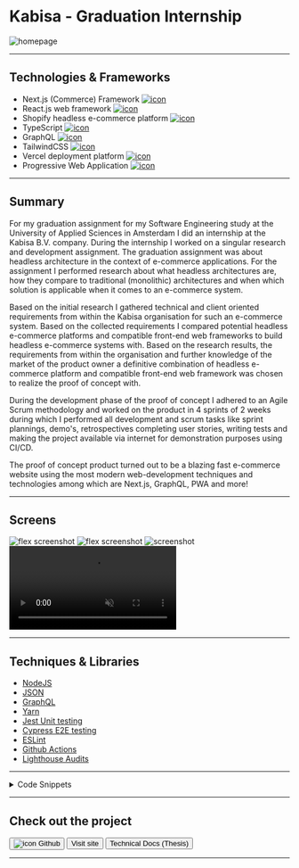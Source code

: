 # Kabisa - Graduation Internship

![homepage](../projects/kabisa/kabisa.webp)

---

## Technologies & Frameworks

- Next.js (Commerce) Framework [![icon](../logos/tech/nextjs.png)](https://nextjs.org/commerce)
- React.js web framework [![icon](../logos/tech/react.png)](https://reactjs.org/)
- Shopify headless e-commerce platform [![icon](../logos/tech/shopify.png)](https://shopify.com/)
- TypeScript [![icon](../logos/tech/typescript.png)](https://www.typescriptlang.org/)
- GraphQL [![icon](../logos/tech/graphql.png)](https://www.graphql.org/)
- TailwindCSS [![icon](../logos/tech/tailwindcss.png)](https://tailwindcss.com/)
- Vercel deployment platform [![icon](../logos/tech/vercel.png)](https://vercel.com/)
- Progressive Web Application [![icon](../logos/tech/pwa.png)](https://web.dev/progressive-web-apps/)

---

## Summary

For my graduation assignment for my Software Engineering study at the University of Applied Sciences in Amsterdam I did
an internship at the Kabisa B.V. company. During the internship I worked on a singular research and development assignment.
The graduation assignment was about headless architecture in the context of e-commerce applications. For the assignment I
performed research about what headless architectures are, how they compare to traditional (monolithic) architectures and
when which solution is applicable when it comes to an e-commerce system.

Based on the initial research I gathered technical and client oriented requirements from within the Kabisa organisation for
such an e-commerce system. Based on the collected requirements I compared potential headless e-commerce platforms and compatible
front-end web frameworks to build headless e-commerce systems with. Based on the research results, the requirements from
within the organisation and further knowledge of the market of the product owner a definitive combination of headless e-commerce
platform and compatible front-end web framework was chosen to realize the proof of concept with.

During the development phase of the proof of concept I adhered to an Agile Scrum methodology and worked on the product in
4 sprints of 2 weeks during which I performed all development and scrum tasks like sprint plannings, demo's, retrospectives
completing user stories, writing tests and making the project available via internet for demonstration purposes using CI/CD.

The proof of concept product turned out to be a blazing fast e-commerce website using the most modern web-development 
techniques and technologies among which are Next.js, GraphQL, PWA and more!

---

## Screens

![flex screenshot](../projects/kabisa/kabisa_1.webp)
![flex screenshot](../projects/kabisa/kabisa_2.webp)
![screenshot](../projects/kabisa/kabisa_3.webp)
<video autoplay muted loop playsinline controls src="../projects/kabisa/kabisa.webm"></video>

---

## Techniques & Libraries

- [NodeJS](https://nodejs.org/)
- [JSON](https://json.org/)
- [GraphQL](https://graphql.org/)
- [Yarn](https://yarnpkg.com/)
- [Jest Unit testing](https://jestjs.io/)
- [Cypress E2E testing](https://www.cypress.io/)
- [ESLint](https://www.eslint.org/)
- [Github Actions](https://www.github.com/features/actions)
- [Lighthouse Audits](https://developers.google.com/web/tools/lighthouse/)

---

<details>
  <summary>Code Snippets</summary>
<div>

The following are some code snippets of pieces of code I'm proud of from this project. The snippets demonstrate clean, consice and powerful code. _(Code has been compacted)_

**My Orders page**\
The My Orders page is responsible for displaying all past orders to any logged-in user. The past orders are retrieved using
client-side rendering and the page feature s infinite scrolling.

```
export default function Orders(): JSX.Element {
  const [cursor, setCursor]     = useState<string | null>(null);
  const [orders, setOrders]     = useState<OrderEdge[]>([])
  const [atBottom, setAtBottom] = useState<boolean>(false)
  const [hasLoaded, setHasLoaded] = useState<boolean>(false)
  const router = useRouter()

  const { data, isLoading } = useCustomerOrders({ numberOfOrders: 10, cursor } )

  useEffect(() => { // When scrolled to bottom, if there are more items available, load them by setting new cursor
    if (atBottom) {
      if (orders.length && data?.orders.pageInfo.hasNextPage) {
        void router.push({ pathname: router.pathname }, undefined, { shallow: true }) // Trigger loader
        setCursor(orders[orders.length - 1].cursor)
      }
    }
    setAtBottom(false)
  }, [atBottom, data?.orders.pageInfo.hasNextPage, orders, orders.length, router])

  useEffect(() => { // Append new orders to previous orders
    if (!data?.orders.edges) return;
    setHasLoaded(true)
    setOrders(prevOrders => [...prevOrders, ...data.orders.edges])
  }, [data?.orders.edges])

  useEffect(() => { // Scroll eventListener for when at bottom of list
    const footer = document.getElementsByTagName('footer')[0]

    const scrollListener = throttle(function () {
      if ((window.innerHeight + window.scrollY) >= (document.body.offsetHeight - footer.offsetHeight)) {
        setAtBottom(true);
      } }, 500);

    window.addEventListener('scroll', scrollListener)

    return function cleanup() {
      window.removeEventListener('scroll', scrollListener)
    }
  }, [])

  return (
    <Container>
      <Text variant="pageHeading">My Orders</Text>
      <div className="flex-1 pt-4 lg:px-24 sm:px-12 flex flex-col flex-wrap 2xl:flex-row justify-center md:items-start gap-4 items-center">
        {!isLoading || hasLoaded ? <>
        {orders.length ? orders.map((order) => (
            <OrderCard key={order.node.id} order={order}/>
          ))
          :
          <div className="flex-1 px-4 py-24 sm:p-24 self-center flex flex-col justify-center items-center ">
          <span
            className="border border-dashed border-secondary rounded-full flex items-center justify-center w-16 h-16 p-12 bg-primary text-primary">
          <Bag className="absolute"/>
          </span>
            <h2 className="pt-6 text-2xl font-bold tracking-wide text-center">
              No orders found
            </h2>
            <p className="text-accent-6 px-10 text-center pt-2">
              Biscuit oat cake wafer icing ice cream tiramisu pudding cupcake.
            </p>
          </div>
        }
          </>
          : loadingPlaceholder }
      </div>
    </Container>
  )
}
```

**OrderCard component**\
This code snippet demonstrates the OrderCard component which is displayed as each individual past order of a logged in user.
The component takes a single Order object as property to present in the DOM towards the user.

```
const OrderCard: FC<Props> = ({order}) => {

  const handleScroll = (event: React.UIEvent<HTMLElement>) => {
    const target = event.target as HTMLElement
    const scrolledToBottom = target.scrollTop === (target.scrollHeight - target.offsetHeight)
    const scrolledToTop = target.scrollTop === 0

    scrolledToBottom ? target.classList.add(s.atBottom) : target.classList.remove(s.atBottom)
    scrolledToTop ? target.classList.add(s.atTop) : target.classList.remove(s.atTop)
  };

  return (
  <div className={s.orderCard}>
    <h1 className={s.orderName}>Order: {order.node.name}</h1>
    <p className={s.orderSubTotal}>Subtotal: {displayAmount(order.node.subtotalPriceV2?.amount)} {order.node.subtotalPriceV2?.currencyCode}</p>
    <p className={s.orderShipping}>Shipping: { order.node.totalShippingPriceV2.amount !== "0.0" ? ( `${displayAmount(order.node.totalShippingPriceV2.amount)} ${order.node.totalShippingPriceV2.currencyCode}` ) : <span className={s.freeShipping}>Free</span> }</p>
    <hr className={s.ruler}/>
    <p className={s.orderTotal}>Total: {displayAmount(order.node.totalPriceV2.amount)} {order.node.totalPriceV2.currencyCode}</p>
    <p className={s.orderStatus}>Status: <span
      className={order.node.fulfillmentStatus.toLowerCase() == 'fulfilled' ? s.fulfilled : ''}>{capitalize(order.node.fulfillmentStatus)}</span>
    </p>
    <p className={s.orderDate}>{new Date(Date.parse(order.node.processedAt)).toDateString()}</p>
    <br/>
    <p className={s.orderProducts}>You bought:</p>
    <div className={`${s.orderItems} ${s.atTop} ${order.node.lineItems.edges.length < 4 ? s.atBottom : ''}`} onScroll={handleScroll}>
      <section className={s.fadein}/>
      {order.node.lineItems.edges && order.node.lineItems.edges.map((product) => (
        <div className={s.orderItem} key={product.node.variant?.id}>
          <a href={`/product/${product.node.variant?.product.handle || ''}`}>
            <img className={s.itemImage} src={product.node.variant?.product.images.edges[0].node.transformedSrc || placeholderImg} alt={product.node.variant?.product.images.edges[0].node.altText || 'Product image'}/>
            <span className={s.variant}>{product.node.variant?.product.title}</span>
          </a>
          <span className={s.amount}>: {product.node.quantity}x {displayAmount(product.node.variant?.priceV2.amount)} {product.node.variant?.priceV2.currencyCode}</span>
        </div>
      ))}
      <section className={s.fadeout}/>
    </div>
  </div>
  )
}
```

**Homepage component**\
This code snippet demonstrates static site generation with Next.js using the getStaticProps method. Also incremental
static site generation is demonstrated using the revalidate property. Products, pages, categories and brands are retrieved
from the shopify back-end system and then the page is statically generated.

```
export async function getStaticProps({
  preview,
  locale,
  locales,
}: GetStaticPropsContext) {
  const config = { locale, locales }

  const productsPromise = commerce.getAllProducts({
    variables: { first: 12, sortKey: 'UPDATED_AT', reverse: true },
    config,
    preview,
  })

  const pagesPromise = commerce.getAllPages({ config, preview })
  const siteInfoPromise = commerce.getSiteInfo({ config, preview })
  const { products } = await productsPromise
  const { pages } = await pagesPromise
  const { categories, brands } = await siteInfoPromise

  return {
    props: {
      products,
      categories,
      brands,
      pages,
      locale,
    },
    revalidate: 60,
  }
}

export default function Home({
  products,
  categories,
  brands
}: InferGetStaticPropsType<typeof getStaticProps>) {
  const productsWithRecommendation = useProductsWithRecommendation(products);

  return (
    <>
      <HomeAllProductsGrid
        products={productsWithRecommendation}
        categories={categories}
        brands={brands}
      />
    </>
  )
}
```

</div>
</details>

---

## Check out the project

[<button>![icon](../logos/tech/github.png) Github</button>](https://github.com/alianza/headless-commerce-poc)
[<button>Visit site</button>](https://headless-commerce-poc-alianza.vercel.app/)
[<button>Technical Docs (Thesis)</button>](https://docs.google.com/document/d/1W-4FWoPjWZSUVByhn2np7s_VtTp6RyAerCbf5TDcjEQ/edit?usp=sharing)

---

